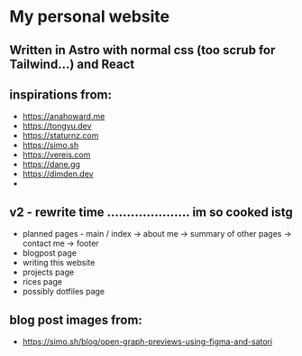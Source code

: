 # My personal website
## Written in Astro with normal css (too scrub for Tailwind...) and React
## inspirations from:
* https://anahoward.me
* https://tongyu.dev
* https://staturnz.com
* https://simo.sh
* https://vereis.com
* https://dane.gg
* https://dimden.dev
* 
## v2 - rewrite time ..................... im so cooked istg
* planned pages - main / index -> about me -> summary of other pages -> contact me -> footer
* blogpost page
*   writing this website
* projects page
* rices page
* possibly dotfiles page
## blog post images from:
* https://simo.sh/blog/open-graph-previews-using-figma-and-satori